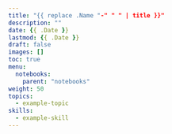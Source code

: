 ```yaml
---
title: "{{ replace .Name "-" " " | title }}"
description: ""
date: {{ .Date }}
lastmod: {{ .Date }}
draft: false
images: []
toc: true
menu:
  notebooks:
    parent: "notebooks"
weight: 50
topics:
  - example-topic
skills:
  - example-skill
---
```

